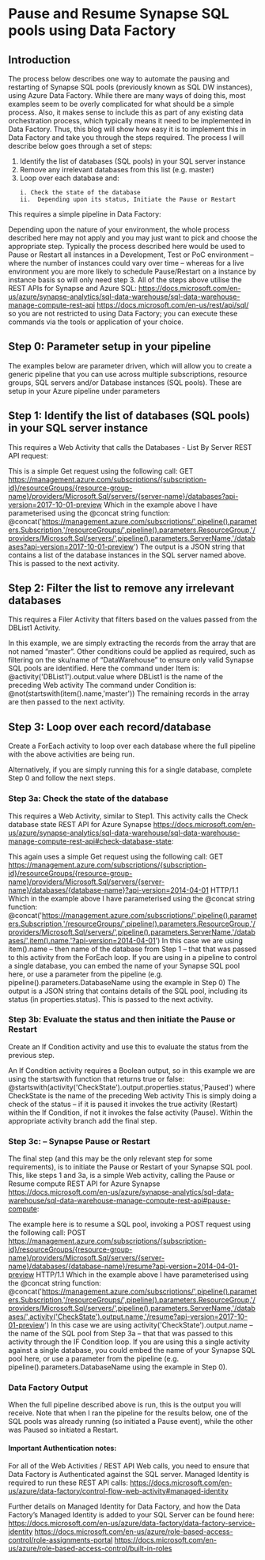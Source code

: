 # Pause and Resume Synapse SQL pools using Data Factory

## Introduction

The process below describes one way to automate the pausing and restarting of Synapse SQL pools (previously known as SQL DW instances), using Azure Data Factory. While there are many ways of doing this, most examples seem to be overly complicated for what should be a simple process. Also, it makes sense to include this as part of any existing data orchestration process, which typically means it need to be implemented in Data Factory. Thus, this blog will show how easy it is to implement this in Data Factory and take you through the steps required.
The process I will describe below goes through a set of steps:
<ol start="1">
<li>Identify the list of databases (SQL pools) in your SQL server instance</li>
<li>Remove any irrelevant databases from this list (e.g. master)</li>
<li>Loop over each database and:
<pre><code>i. Check the state of the database
ii.  Depending upon its status, Initiate the Pause or Restart
</code></pre>
</li>
</ol>

This requires a simple pipeline in Data Factory:
 
Depending upon the nature of your environment, the whole process described here may not apply and you may just want to pick and choose the appropriate step. Typically the process described here would be used to Pause or Restart all instances in a Development, Test or PoC environment – where the number of instances could vary over time – whereas for a live environment you are more likely to schedule Pause/Restart on a instance by instance basis so will only need step 3.
All of the steps above utilise the REST APIs for Synapse and Azure SQL:
https://docs.microsoft.com/en-us/azure/synapse-analytics/sql-data-warehouse/sql-data-warehouse-manage-compute-rest-api
https://docs.microsoft.com/en-us/rest/api/sql/
so you are not restricted to using Data Factory; you can execute these commands via the tools or application of your choice.

## Step 0: Parameter setup in your pipeline
The examples below are parameter driven, which will allow you to create a generic pipeline that you can use across multiple subscriptions, resource groups, SQL servers and/or Database instances (SQL pools). These are setup in your Azure pipeline under parameters
 

## Step 1: Identify the list of databases (SQL pools) in your SQL server instance
This requires a Web Activity that calls the Databases - List By Server REST API request:
 
This is a simple Get request using the following call:
GET https://management.azure.com/subscriptions/{subscription-id}/resourceGroups/{resource-group-name}/providers/Microsoft.Sql/servers/{server-name}/databases?api-version=2017-10-01-preview
Which in the example above I have parameterised using the @concat string function:
@concat('https://management.azure.com/subscriptions/',pipeline().parameters.Subscription,'/resourceGroups/',pipeline().parameters.ResourceGroup,'/providers/Microsoft.Sql/servers/',pipeline().parameters.ServerName,'/databases?api-version=2017-10-01-preview')
The output is a JSON string that contains a list of the database instances in the SQL server named above. This is passed to the next activity.

## Step 2: Filter the list to remove any irrelevant databases
This requires a Filer Activity that filters based on the values passed from the DBList1 Activity.
 
In this example, we are simply extracting the records from the array that are not named “master”. Other conditions could be applied as required, such as filtering on the sku/name of “DataWarehouse” to ensure only valid Synapse SQL pools are identified.
Here the command under Item is: @activity('DBList1').output.value where DBList1 is the name of the preceding Web activity
The command under Condition is: @not(startswith(item().name,'master'))
The remaining records in the array are then passed to the next activity.

## Step 3: Loop over each record/database
Create a ForEach activity to loop over each database where the full pipeline with the above activities are being run. 
 
Alternatively, if you are simply running this for a single database, complete Step 0 and follow the next steps.
 
### Step 3a: Check the state of the database
This requires a Web Activity, similar to Step1. This activity calls the Check database state REST API for Azure Synapse https://docs.microsoft.com/en-us/azure/synapse-analytics/sql-data-warehouse/sql-data-warehouse-manage-compute-rest-api#check-database-state:
 
This again uses a simple Get request using the following call:
GET https://management.azure.com/subscriptions/{subscription-id}/resourceGroups/{resource-group-name}/providers/Microsoft.Sql/servers/{server-name}/databases/{database-name}?api-version=2014-04-01 HTTP/1.1
Which in the example above I have parameterised using the @concat string function:
@concat('https://management.azure.com/subscriptions/',pipeline().parameters.Subscription,'/resourceGroups/',pipeline().parameters.ResourceGroup,'/providers/Microsoft.Sql/servers/',pipeline().parameters.ServerName,'/databases/',item().name,'?api-version=2014-04-01')
In this case we are using item().name – then name of the database from Step 1 – that that was passed to this activity from the ForEach loop. If you are using in a pipeline to control a single database, you can embed the name of your Synapse SQL pool here, or use a parameter from the pipeline (e.g. pipeline().parameters.DatabaseName using the example in Step 0)
The output is a JSON string that contains details of the SQL pool, including its status (in properties.status). This is passed to the next activity.

### Step 3b: Evaluate the status and then initiate the Pause or Restart
Create an If Condition activity and use this to evaluate the status from the previous step.  
 
An If Condition activity requires a Boolean output, so in this example we are using the startswith function that returns true or false:
@startswith(activity('CheckState').output.properties.status,'Paused') 
where CheckState is the name of the preceding Web activity
This is simply doing a check of the status – if it is paused it invokes the true activity (Restart) within the If Condition, if not it invokes the false activity (Pause).
Within the appropriate activity branch add the final step.

### Step 3c: – Synapse Pause or Restart
The final step (and this may be the only relevant step for some requirements), is to initiate the Pause or Restart of your Synapse SQL pool. This, like steps 1 and 3a, is a simple Web activity, calling the Pause or Resume compute REST API for Azure Synapse https://docs.microsoft.com/en-us/azure/synapse-analytics/sql-data-warehouse/sql-data-warehouse-manage-compute-rest-api#pause-compute:
 
The example here is to resume a SQL pool, invoking a POST request using the following call:
POST https://management.azure.com/subscriptions/{subscription-id}/resourceGroups/{resource-group-name}/providers/Microsoft.Sql/servers/{server-name}/databases/{database-name}/resume?api-version=2014-04-01-preview HTTP/1.1
Which in the example above I have parameterised using the @concat string function:
@concat('https://management.azure.com/subscriptions/',pipeline().parameters.Subscription,'/resourceGroups/',pipeline().parameters.ResourceGroup,'/providers/Microsoft.Sql/servers/',pipeline().parameters.ServerName,'/databases/',activity('CheckState').output.name,'/resume?api-version=2017-10-01-preview')
In this case we are using activity('CheckState').output.name – the name of the SQL pool from Step 3a – that that was passed to this activity through the IF Condition loop. If you are using this a single activity against a single database, you could embed the name of your Synapse SQL pool here, or use a parameter from the pipeline (e.g. pipeline().parameters.DatabaseName using the example in Step 0).

### Data Factory Output
When the full pipeline described above is run, this is the output you will receive. Note that when I ran the pipeline for the results below, one of the SQL pools was already running (so initiated a Pause event), while the other was Paused so initiated a Restart.
 
#### Important Authentication notes:
For all of the Web Activities / REST API Web calls, you need to ensure that Data Factory is Authenticated against the SQL server. Managed Identity is required to run these REST API calls: https://docs.microsoft.com/en-us/azure/data-factory/control-flow-web-activity#managed-identity
 
Further details on Managed Identity for Data Factory, and how the Data Factory’s Managed Identity is added to your SQL Server can be found here:
https://docs.microsoft.com/en-us/azure/data-factory/data-factory-service-identity
https://docs.microsoft.com/en-us/azure/role-based-access-control/role-assignments-portal
https://docs.microsoft.com/en-us/azure/role-based-access-control/built-in-roles
